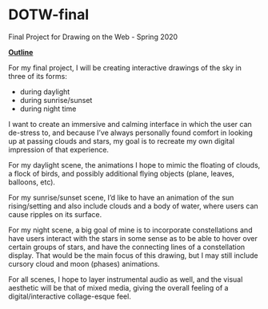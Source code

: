 # DOTW-final
Final Project for Drawing on the Web - Spring 2020

<ins>**Outline**</ins>

For my final project, I will be creating interactive drawings of the sky in three of its forms: 
- during daylight
- during sunrise/sunset
- during night time

I want to create an immersive and calming interface in which the user can de-stress to, and because I’ve always personally found comfort in looking up at passing clouds and stars, my goal is to recreate my own digital impression of that experience. 

For my daylight scene, the animations I hope to mimic the floating of clouds, a flock of birds, and possibly additional flying objects (plane, leaves, balloons, etc).

For my sunrise/sunset scene, I’d like to have an animation of the sun rising/setting and also include clouds and a body of water, where users can cause ripples on its surface.

For my night scene, a big goal of mine is to incorporate constellations and have users interact with the stars in some sense as to be able to hover over certain groups of stars, and have the connecting lines of a constellation display. That would be the main focus of this drawing, but I may still include cursory cloud and moon (phases) animations.

For all scenes, I hope to layer instrumental audio as well, and the visual aesthetic will be that of mixed media, giving the overall feeling of a digital/interactive collage-esque feel.

